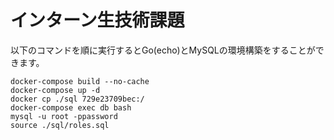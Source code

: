 # インターン生技術課題

以下のコマンドを順に実行するとGo(echo)とMySQLの環境構築をすることができます。

```
docker-compose build --no-cache
docker-compose up -d
docker cp ./sql 729e23709bec:/
docker-compose exec db bash
mysql -u root -ppassword
source ./sql/roles.sql
```